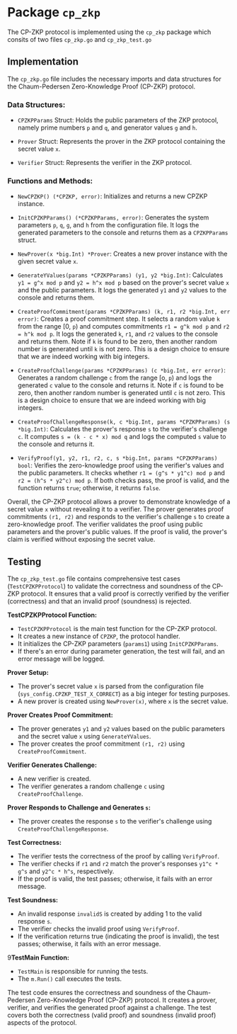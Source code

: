 # Package `cp_zkp` 

The CP-ZKP protocol is implemented using the `cp_zkp` package which consits of two files `cp_zkp.go` and `cp_zkp_test.go`


## Implementation

The `cp_zkp.go` file includes the necessary imports and data structures for the Chaum-Pedersen Zero-Knowledge Proof (CP-ZKP) protocol.

### Data Structures:

- `CPZKPParams` Struct: Holds the public parameters of the ZKP protocol, namely prime numbers `p` and `q`, and generator values `g` and `h`.

- `Prover` Struct: Represents the prover in the ZKP protocol containing the secret value `x`.

- `Verifier` Struct: Represents the verifier in the ZKP protocol.

### Functions and Methods:

- `NewCPZKP() (*CPZKP, error)`: Initializes and returns a new CPZKP instance.

- `InitCPZKPParams() (*CPZKPParams, error)`: Generates the system parameters `p`, `q`, `g`, and `h` from the configuration file. It logs the generated parameters to the console and returns them as a `CPZKPParams` struct.

- `NewProver(x *big.Int) *Prover`: Creates a new prover instance with the given secret value `x`.

- `GenerateYValues(params *CPZKPParams) (y1, y2 *big.Int)`: Calculates `y1 = g^x mod p` and `y2 = h^x mod p` based on the prover's secret value `x` and the public parameters. It logs the generated `y1` and `y2` values to the console and returns them.

- `CreateProofCommitment(params *CPZKPParams) (k, r1, r2 *big.Int, err error)`: Creates a proof commitment step. It selects a random value `k` from the range [0, `p`) and computes commitments `r1 = g^k mod p` and `r2 = h^k mod p`. It logs the generated `k`, `r1`, and `r2` values to the console and returns them. Note if `k` is found to be zero, then another random number is generated until `k` is not zero. This is a design choice to ensure that we are indeed working with big integers.

- `CreateProofChallenge(params *CPZKPParams) (c *big.Int, err error)`: Generates a random challenge `c` from the range [o, `p`) and logs the generated `c` value to the console and returns it. Note if `c` is found to be zero, then another random number is generated until `c` is not zero. This is a design choice to ensure that we are indeed working with big integers.

- `CreateProofChallengeResponse(k, c *big.Int, params *CPZKPParams) (s *big.Int)`: Calculates the prover's response `s` to the verifier's challenge `c`. It computes `s = (k - c * x) mod q` and logs the computed `s` value to the console and returns it.

- `VerifyProof(y1, y2, r1, r2, c, s *big.Int, params *CPZKPParams) bool`: Verifies the zero-knowledge proof using the verifier's values and the public parameters. It checks whether `r1 = (g^s * y1^c) mod p` and `r2 = (h^s * y2^c) mod p`. If both checks pass, the proof is valid, and the function returns `true`; otherwise, it returns `false`.

Overall, the CP-ZKP protocol allows a prover to demonstrate knowledge of a secret value `x` without revealing it to a verifier. The prover generates proof commitments `(r1, r2)` and responds to the verifier's challenge `s` to create a zero-knowledge proof. The verifier validates the proof using public parameters and the prover's public values. If the proof is valid, the prover's claim is verified without exposing the secret value.


## Testing

The `cp_zkp_test.go` file contains comprehensive test cases (`TestCPZKPProtocol`) to validate the correctness and soundness of the CP-ZKP protocol. It ensures that a valid proof is correctly verified by the verifier (correctness) and that an invalid proof (soundness) is rejected. 

**TestCPZKPProtocol Function:**
   - `TestCPZKPProtocol` is the main test function for the CP-ZKP protocol.
   - It creates a new instance of `CPZKP`, the protocol handler.
   - It initializes the CP-ZKP parameters (`params1`) using `InitCPZKPParams`.
   - If there's an error during parameter generation, the test will fail, and an error message will be logged.

**Prover Setup:**
   - The prover's secret value `x` is parsed from the configuration file (`sys_config.CPZKP_TEST_X_CORRECT`) as a big integer for testing purposes.
   - A new prover is created using `NewProver(x)`, where `x` is the secret value.

**Prover Creates Proof Commitment:**
   - The prover generates `y1` and `y2` values based on the public parameters and the secret value `x` using `GenerateYValues`.
   - The prover creates the proof commitment `(r1, r2)` using `CreateProofCommitment`.

**Verifier Generates Challenge:**
   - A new verifier is created.
   - The verifier generates a random challenge `c` using `CreateProofChallenge`.
   
**Prover Responds to Challenge and Generates `s`:**
   - The prover creates the response `s` to the verifier's challenge using `CreateProofChallengeResponse`.

**Test Correctness:**
   - The verifier tests the correctness of the proof by calling `VerifyProof`.
   - The verifier checks if `r1` and `r2` match the prover's responses `y1^c * g^s` and `y2^c * h^s`, respectively.
   - If the proof is valid, the test passes; otherwise, it fails with an error message.

**Test Soundness:**
   - An invalid response `invalidS` is created by adding 1 to the valid response `s`.
   - The verifier checks the invalid proof using `VerifyProof`.
   - If the verification returns true (indicating the proof is invalid), the test passes; otherwise, it fails with an error message.

9**TestMain Function:**
   - `TestMain` is responsible for running the tests.
   - The `m.Run()` call executes the tests.

The test code ensures the correctness and soundness of the Chaum-Pedersen Zero-Knowledge Proof (CP-ZKP) protocol. It creates a prover, verifier, and verifies the generated proof against a challenge. The test covers both the correctness (valid proof) and soundness (invalid proof) aspects of the protocol.




